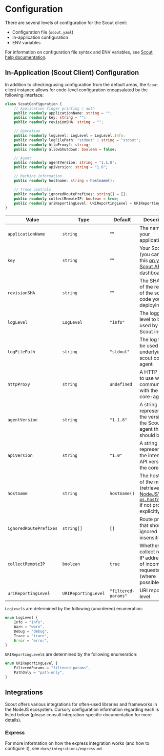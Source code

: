 # Configuration #

There are several levels of configuration for the Scout client:

- Configuration file (`scout.yaml`)
- In-application configuration
- ENV variables

For information on configuration file syntax and ENV variables, see [Scout help documentation](https://docs.scoutapm.com/).

## In-Application (Scout Client) Configuration ##

In addition to checking/using configuration from the default areas, the `Scout` client instance allows for code-level configuration encapsulated by the following interface:

```typescript
class ScoutConfiguration {
    // Application finger printing / auth
    public readonly applicationName: string = "";
    public readonly key: string = "";
    public readonly revisionSHA: string = "";

    // Operation
    public readonly logLevel: LogLevel = LogLevel.Info;
    public readonly logFilePath: "stdout" | string = "stdout";
    public readonly httpProxy?: string;
    public readonly allowShutdown: boolean = false;

    // Agent
    public readonly agentVersion: string = "1.1.8";
    public readonly apiVersion: string = "1.0";

    // Machine information
    public readonly hostname: string = hostname();

    // Trace controls
    public readonly ignoredRoutePrefixes: string[] = [];
    public readonly collectRemoteIP: boolean = true;
    public readonly uriReportingLevel: URIReportingLevel = URIReportingLevel.FilteredParams;
}
```
| Value                  | Type                | Default             | Description                                                                                                                                      |
|------------------------|---------------------|---------------------|--------------------------------------------------------------------------------------------------------------------------------------------------|
| `applicationName`      | `string`            | ""                  | The name of your application                                                                                                                     |
| `key`                  | `string`            | ""                  | Your Scout key (you can find this [on your Scout APM dashboard](https://apm.scoutapp.com/home))                                                  |
| `revisionSHA`          | `string`            | ""                  | The SHA hash of the revision of the source code you are deploying                                                                                |
| `logLevel`             | `LogLevel`          | `"info"`            | The logging level to be used by the Scout instance                                                                                               |
| `logFilePath`          | `string`            | `"stdout"`          | The log file to be used by the underlying scout core-agent                                                                                       |
| `httpProxy`            | `string`            | `undefined`         | A HTTP proxy to use when communicating with the scout core-agent                                                                                 |
| `agentVersion`         | `string`            | `"1.1.8"`           | A string representing the version of the Scout agent that should be used                                                                         |
| `apiVersion`           | `string`            | `"1.0"`             | A string representing the intended API version of the core agent                                                                                 |
| `hostname`             | `string`            | `hostname()`        | The hostname of the machine (retrieved from [NodeJS's `os.hostname()`](https://nodejs.org/api/os.html#os_os_hostname) if not provided explicitly |
| `ignoredRoutePrefixes` | `string[]`          | `[]`                | Route prefixes that should be ignored (case insensitive)                                                                                         |
| `collectRemoteIP`      | `boolean`           | `true`              | Whether to collect remote IP addresses of incoming requests (where possible)                                                                     |
| `uriReportingLevel`    | `URIReportingLevel` | `"filtered-params"` | URI reporting level                                                                                                                              |


`LogLevel`s are determined by the following (unordered) enumeration:

```typescript
enum LogLevel {
    Info = "info",
    Warn = "warn",
    Debug = "debug",
    Trace = "trace",
    Error = "error",
}
```

`URIReportingLevel`s are determined by the following enumeration:

```typescript
enum URIReportingLevel {
    FilteredParams = "filtered-params",
    PathOnly = "path-only",
}
```

## Integrations ##

Scout offers various integrations for often-used libraries and frameworks in the NodeJS ecosystem. Cursory configuration information regarding each is listed below (please consult integration-specific documentation for more details).

### Express ###

For more information on how the express integration works (and how to configure it), see `docs/integrations/express.md`
